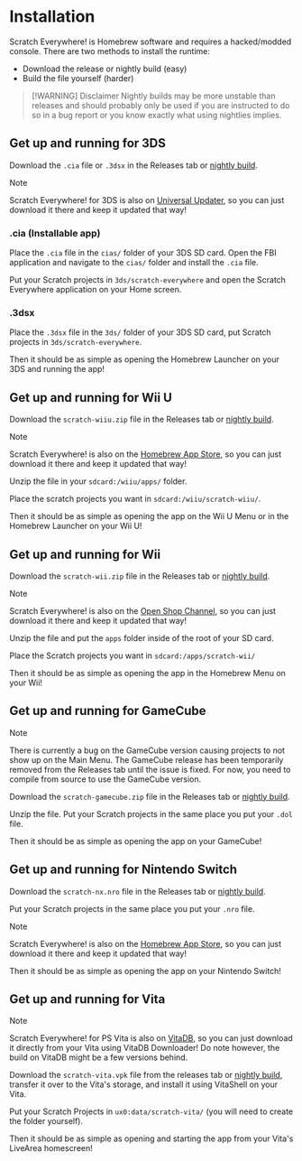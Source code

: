 # Installation

Scratch Everywhere! is Homebrew software and requires a hacked/modded console.
There are two methods to install the runtime:

- Download the release or nightly build (easy)
- Build the file yourself (harder)

<!-- deno-fmt-ignore -->
> [!WARNING] Disclaimer
> Nightly builds may be more unstable than releases and should probably only be
> used if you are instructed to do so in a bug report or you know exactly what
> using nightlies implies.

## Get up and running for 3DS

Download the `.cia` file or `.3dsx` in the Releases tab or
[nightly build](https://nightly.link/ScratchEverywhere/ScratchEverywhere/workflows/nightly-3ds/main/Scratch%20Everywhere!%203DS%20Nightly.zip).

> [!NOTE]
> Scratch Everywhere! for 3DS is also on
> [Universal Updater](https://db.universal-team.net/3ds/scratch-everywhere),
> so you can just download it there and keep it updated that way!

### .cia (Installable app)

Place the `.cia` file in the `cias/` folder of your 3DS SD card.
Open the FBI application and navigate to the `cias/` folder and install the `.cia` file.

Put your Scratch projects in `3ds/scratch-everywhere` and
open the Scratch Everywhere application on your Home screen.

### .3dsx

Place the `.3dsx` file in the `3ds/` folder of your 3DS SD card,
put Scratch projects in `3ds/scratch-everywhere`.

Then it should be as simple as opening the Homebrew Launcher on your 3DS and running the app!

## Get up and running for Wii U

Download the `scratch-wiiu.zip` file in the Releases tab or
[nightly build](https://nightly.link/ScratchEverywhere/ScratchEverywhere/workflows/nightly-wiiu/main/Scratch%20Everywhere!%20Wii%20U%20Nightly.zip).

> [!NOTE]
> Scratch Everywhere! is also on the
> [Homebrew App Store](https://hb-app.store/wiiu/ScratchWiiU),
> so you can just download it there and keep it updated that way!

Unzip the file in your `sdcard:/wiiu/apps/` folder.

Place the scratch projects you want in `sdcard:/wiiu/scratch-wiiu/`.

Then it should be as simple as opening the app on the Wii U Menu or in the
Homebrew Launcher on your Wii U!

## Get up and running for Wii

Download the `scratch-wii.zip` file in the Releases tab or
[nightly build](https://nightly.link/ScratchEverywhere/ScratchEverywhere/workflows/nightly-wii/main/Scratch%20Everywhere!%20Wii%20Nightly.zip).

> [!NOTE]
> Scratch Everywhere! is also on the
> [Open Shop Channel](https://oscwii.org/library/app/scratch-wii),
> so you can just download it there and keep it updated that way!

Unzip the file and put the `apps` folder inside of the root of your SD card.

Place the Scratch projects you want in `sdcard:/apps/scratch-wii/`

Then it should be as simple as opening the app in the Homebrew Menu on your Wii!

## Get up and running for GameCube

> [!NOTE]
> There is currently a bug on the GameCube version causing projects to not show
> up on the Main Menu. The GameCube release has been temporarily removed from
> the Releases tab until the issue is fixed. For now, you need to compile from
> source to use the GameCube version.

Download the `scratch-gamecube.zip` file in the Releases tab or
[nightly build](https://nightly.link/ScratchEverywhere/ScratchEverywhere/workflows/nightly-gamecube/main/Scratch%20Everywhere!%20GameCube%20Nightly.zip).

Unzip the file. Put your Scratch projects in the same place you put your `.dol`
file.

Then it should be as simple as opening the app on your GameCube!

## Get up and running for Nintendo Switch

Download the `scratch-nx.nro` file in the Releases tab or
[nightly build](https://nightly.link/ScratchEverywhere/ScratchEverywhere/workflows/nightly-switch/main/Scratch%20Everywhere!%20Switch%20Nightly.zip).

Put your Scratch projects in the same place you put your `.nro` file.

> [!NOTE]
> Scratch Everywhere! is also on the
> [Homebrew App Store](https://hb-app.store/switch/ScratchEverywhere),
> so you can just download it there and keep it updated that way!

Then it should be as simple as opening the app on your Nintendo Switch!

## Get up and running for Vita

> [!NOTE]
> Scratch Everywhere! for PS Vita is also on [VitaDB](https://www.rinnegatamante.eu/vitadb/#/info/1320), so you can just download it directly from your Vita using VitaDB Downloader! Do note however, the build on VitaDB might be a few versions behind.

Download the `scratch-vita.vpk` file from the releases tab or
[nightly build](https://nightly.link/ScratchEverywhere/ScratchEverywhere/workflows/nightly-vita/main/Scratch%20Everywhere!%20Vita%20Nightly.zip),
transfer it over to the Vita's storage, and install it using VitaShell on your
Vita.

Put your Scratch Projects in `ux0:data/scratch-vita/` (you will need to create
the folder yourself).

Then it should be as simple as opening and starting the app from your Vita's
LiveArea homescreen!
